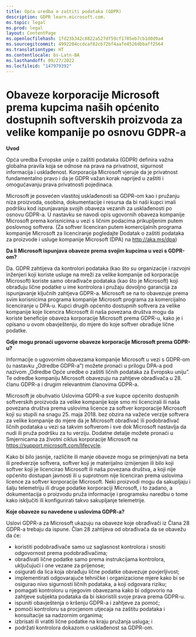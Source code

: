 ```yaml
---
title: Opća uredba o zaštiti podataka (GDPR)
description: GDPR learn.microsoft.com.
ms.topic: legal
ms.prod: legal
layout: ContentPage
ms.openlocfilehash: 1fd23b342c8822a527df59cf1785eb7cb1d0d9a4
ms.sourcegitcommit: 4992204ccdcaf82cb72bf4aafe4526dbbaff2564
ms.translationtype: HT
ms.contentlocale: bs-Latn-BA
ms.lasthandoff: 09/27/2022
ms.locfileid: "147979392"
---
```

# <a name="microsofts-gdpr-commitments-to-customers-of-our-generally-available-enterprise-software-products"></a>Obaveze korporacije Microsoft prema kupcima naših općenito dostupnih softverskih proizvoda za velike kompanije po osnovu GDPR-a

**Uvod**

Opća uredba Evropske unije o zaštiti podataka (GDPR) definira važna globalna pravila koja se odnose na prava na privatnost, sigurnost informacija i usklađenost. Korporacija Microsoft vjeruje da je privatnost fundamentalno pravo i da je GDPR važan korak naprijed u zaštiti i omogućavanju prava privatnosti pojedinaca.     

Microsoft je posvećen vlastitoj usklađenosti sa GDPR-om kao i pružanju niza proizvoda, osobina, dokumentacije i resursa da bi naši kupci imali podršku kod ispunjavanja svojih obaveza vezanih za usklađenosti po osnovu GDPR-a. U nastavku se navodi opis ugovornih obaveza kompanije Microsoft prema korisnicima u vezi s ličnim podacima prikupljenim putem poslovnog softvera. (Za softver licenciran putem komercijalnih programa kompanije Microsoft za licenciranje pogledajte Dodatak o zaštiti podataka za proizvode i usluge kompanije Microsoft (DPA) na http://aka.ms/dpa)

**Da li Microsoft ispunjava obaveze prema svojim kupcima u vezi s GDPR-om?**

Da. GDPR zahtijeva da kontrolori podataka (kao što su organizacije i razvojni inženjeri koji koriste usluge na mreži za velike kompanije od korporacije Microsoft) koriste samo obrađivače podataka (kao što je Microsoft) koji obrađuju lične podatke u ime kontrolora i pružaju dovoljno garancija za ispunjavanje ključnih zahtjeva GDPR-a. Microsoft se na to obavezuje prema svim korisnicima programa kompanije Microsoft programa za komercijalno licenciranje u DPA-u. Kupci drugih općenito dostupnih softvera za velike kompanije koje licencira Microsoft ili naša povezana društva mogu da koriste beneficije obaveza korporacije Microsoft prema GDPR-u, kako je i opisano u ovom obavještenju, do mjere do koje softver obrađuje lične podatke.

**Gdje mogu pronaći ugovorne obaveze korporacije Microsoft prema GDPR-u?**

Informacije o ugovornim obavezama kompanije Microsoft u vezi s GDPR-om (u nastavku „Odredbe GDPR-a”) možete pronaći u prilogu DPA-a pod nazivom „Odredbe Opće uredbe o zaštiti ličnih podataka za Evropsku uniju”. Te odredbe kompaniju Microsoft obavezuju na zahtjeve obrađivača u 28. članu GDPR-a i drugim relevantnim članovima GDPR-a. 

Microsoft je obuhvatio Uslovima GDPR-a sve kupce općenito dostupnih softverskih proizvoda za velike kompanije koje smo mi licencirali ili naša povezana društva prema uslovima licence za softver korporacije Microsoft koji su stupili na snagu 25. maja 2018. bez obzira na važeće verzije softvera za velike kompanije do mjere da je Microsoft obrađivač ili podobrađivač ličnih podataka u vezi sa takvim softverom i sve dok Microsoft nastavlja da nudi ili pruža podršku za tu verziju. Dodatne detalje možete pronaći u Smjernicama za životni ciklus korporacije Microsoft na https://support.microsoft.com/lifecycle.

Kako bi bilo jasnije, različite ili manje obaveze mogu se primjenjivati na beta ili predverzije softvera, softver koji je materijalno izmijenjen ili bilo koji softver koji je licencirao Microsoft ili naša povezana društva, a koji nije općenito dostupan javnosti ili u suprotnom nije licenciran prema uslovima licence za softver korporacije Microsoft. Neki proizvodi mogu da sakupljaju i šalju telemetriju ili druge podatke korporaciji Microsoft, i to zadano, a dokumentacija o proizvodu pruža informacije i programsku naredbu o tome kako isključiti ili konfigurirati takvo sakupljanje telemetrije.

**Koje obaveze su navedene u uslovima GDPR-a?**

Uslovi GDPR-a za Microsoft ukazuju na obaveze koje obrađivači iz Člana 28 GDPR-a trebaju da ispune.  Član 28 zahtijeva od obrađivača da se obavežu da će:

-   koristiti podobrađivače samo uz saglasnost kontrolora i snositi odgovornost prema podobrađivačima;
-   obrađivati lične podatke samo prema instrukcijama kontrolora, uključujući i one vezane za prijenose;
-   osigurati da lica koja obrađuju lične podatke obavezuje povjerljivost;
-   implementirati odgovarajuće tehničke i organizacione mjere kako bi se osigurao nivo sigurnosti ličnih podataka, a koji odgovara riziku;
-   pomagati kontroloru u njegovim obavezama kako bi odgovorio na zahtjeve subjekta podataka da bi iskoristili svoje prava prema GDPR-u.
-   ispuniti obavještenja o kršenju GDPR-a i zahtjeve za pomoć;
-   pomoći kontroloru sa procjenom utjecaja na zaštitu podataka i konsultacije sa nadzornim organima; 
-   izbrisati ili vratiti lične podatke na kraju pružanja usluga; i
-   podržati kontrolora dokazom o usklađenost sa GDPR-om.
